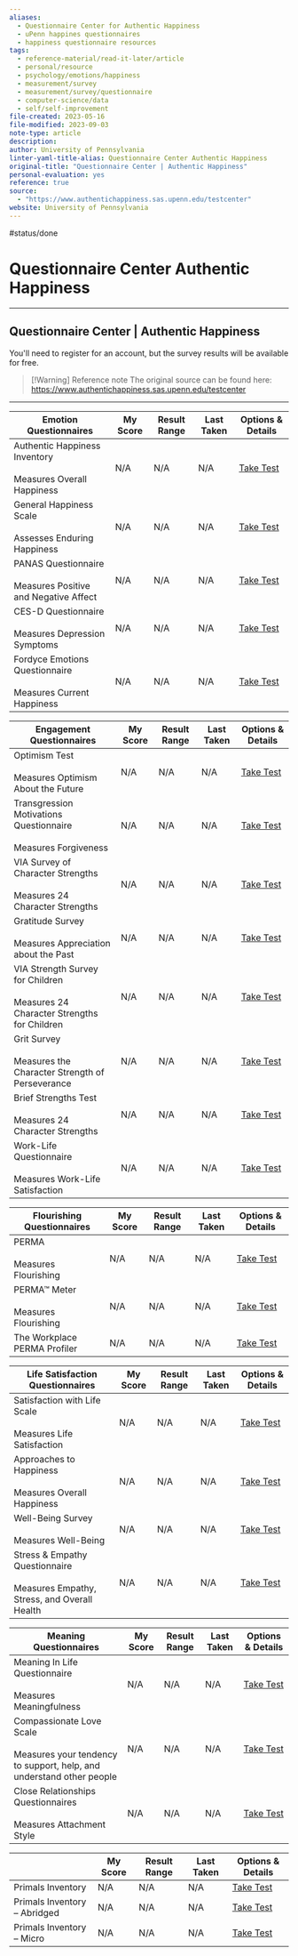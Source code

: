 ```yaml
---
aliases:
  - Questionnaire Center for Authentic Happiness
  - uPenn happines questionnaires
  - happiness questionnaire resources
tags:
  - reference-material/read-it-later/article
  - personal/resource
  - psychology/emotions/happiness
  - measurement/survey
  - measurement/survey/questionnaire
  - computer-science/data
  - self/self-improvement
file-created: 2023-05-16
file-modified: 2023-09-03
note-type: article
description: 
author: University of Pennsylvania
linter-yaml-title-alias: Questionnaire Center Authentic Happiness
original-title: "Questionnaire Center | Authentic Happiness"
personal-evaluation: yes
reference: true
source:
  - "https://www.authentichappiness.sas.upenn.edu/testcenter"
website: University of Pennsylvania
---
```

 #status/done

# Questionnaire Center Authentic Happiness

---

## Questionnaire Center | Authentic Happiness

You'll need to register for an account, but the survey results will be available for free.

> [!Warning] Reference note
> The original source can be found here: https://www.authentichappiness.sas.upenn.edu/testcenter

---

|Emotion Questionnaires|My Score|Result Range|Last Taken|Options & Details|
|---|---|---|---|---|
|Authentic Happiness Inventory<br><br>Measures Overall Happiness|N/A|N/A|N/A|[Take Test](https://www.authentichappiness.sas.upenn.edu/questionnaires/authentic-happiness-inventory)|
|General Happiness Scale<br><br>Assesses Enduring Happiness|N/A|N/A|N/A|[Take Test](https://www.authentichappiness.sas.upenn.edu/questionnaires/general-happiness-scale)|
|PANAS Questionnaire<br><br>Measures Positive and Negative Affect|N/A|N/A|N/A|[Take Test](https://www.authentichappiness.sas.upenn.edu/questionnaires/panas-questionnaire)|
|CES-D Questionnaire<br><br>Measures Depression Symptoms|N/A|N/A|N/A|[Take Test](https://www.authentichappiness.sas.upenn.edu/questionnaires/ces-d-questionnaire)|
|Fordyce Emotions Questionnaire<br><br>Measures Current Happiness|N/A|N/A|N/A|[Take Test](https://www.authentichappiness.sas.upenn.edu/questionnaires/fordyce-emotions-questionnaire)|

|Engagement Questionnaires|My Score|Result Range|Last Taken|Options & Details|
|---|---|---|---|---|
|Optimism Test<br><br>Measures Optimism About the Future|N/A|N/A|N/A|[Take Test](https://www.authentichappiness.sas.upenn.edu/questionnaires/optimism-test)|
|Transgression Motivations Questionnaire<br><br>Measures Forgiveness|N/A|N/A|N/A|[Take Test](https://www.authentichappiness.sas.upenn.edu/questionnaires/transgression-motivations-questionnaire)|
|VIA Survey of Character Strengths<br><br>Measures 24 Character Strengths|N/A|N/A|N/A|[Take Test](https://www.authentichappiness.sas.upenn.edu/questionnaires/survey-character-strengths)|
|Gratitude Survey<br><br>Measures Appreciation about the Past|N/A|N/A|N/A|[Take Test](https://www.authentichappiness.sas.upenn.edu/questionnaires/gratitude-survey)|
|VIA Strength Survey for Children<br><br>Measures 24 Character Strengths for Children|N/A|N/A|N/A|[Take Test](https://www.authentichappiness.sas.upenn.edu/questionnaires/strength-survey-children)|
|Grit Survey<br><br>Measures the Character Strength of Perseverance|N/A|N/A|N/A|[Take Test](https://www.authentichappiness.sas.upenn.edu/questionnaires/grit-survey)|
|Brief Strengths Test<br><br>Measures 24 Character Strengths|N/A|N/A|N/A|[Take Test](https://www.authentichappiness.sas.upenn.edu/questionnaires/brief-strengths-test)|
|Work-Life Questionnaire<br><br>Measures Work-Life Satisfaction|N/A|N/A|N/A|[Take Test](https://www.authentichappiness.sas.upenn.edu/questionnaires/work-life-questionnaire)|

|Flourishing Questionnaires|My Score|Result Range|Last Taken|Options & Details|
|---|---|---|---|---|
|PERMA<br><br>Measures Flourishing|N/A|N/A|N/A|[Take Test](https://www.authentichappiness.sas.upenn.edu/questionnaires/perma)|
|PERMA™ Meter<br><br>Measures Flourishing|N/A|N/A|N/A|[Take Test](https://www.authentichappiness.sas.upenn.edu/questionnaires/perma%E2%84%A2-meter)|
|The Workplace PERMA Profiler|N/A|N/A|N/A|[Take Test](https://www.authentichappiness.sas.upenn.edu/questionnaires/workplace-perma-profiler)|

|Life Satisfaction Questionnaires|My Score|Result Range|Last Taken|Options & Details|
|---|---|---|---|---|
|Satisfaction with Life Scale<br><br>Measures Life Satisfaction|N/A|N/A|N/A|[Take Test](https://www.authentichappiness.sas.upenn.edu/questionnaires/satisfaction-life-scale)|
|Approaches to Happiness<br><br>Measures Overall Happiness|N/A|N/A|N/A|[Take Test](https://www.authentichappiness.sas.upenn.edu/questionnaires/approaches-happiness)|
|Well-Being Survey<br><br>Measures Well-Being|N/A|N/A|N/A|[Take Test](https://www.authentichappiness.sas.upenn.edu/questionnaires/well-being-survey)|
|Stress & Empathy Questionnaire<br><br>Measures Empathy, Stress, and Overall Health|N/A|N/A|N/A|[Take Test](https://www.authentichappiness.sas.upenn.edu/questionnaires/stress-empathy-questionnaire)|

|Meaning Questionnaires|My Score|Result Range|Last Taken|Options & Details|
|---|---|---|---|---|
|Meaning In Life Questionnaire<br><br>Measures Meaningfulness|N/A|N/A|N/A|[Take Test](https://www.authentichappiness.sas.upenn.edu/questionnaires/meaning-life-questionnaire)|
|Compassionate Love Scale<br><br>Measures your tendency to support, help, and understand other people|N/A|N/A|N/A|[Take Test](https://www.authentichappiness.sas.upenn.edu/questionnaires/compassionate-love-scale)|
|Close Relationships Questionnaires<br><br>Measures Attachment Style|N/A|N/A|N/A|[Take Test](https://www.authentichappiness.sas.upenn.edu/questionnaires/close-relationships-questionnaires)|

|                              | My Score | Result Range | Last Taken | Options & Details                                                                                   |
| ---------------------------- | -------- | ------------ | ---------- | --------------------------------------------------------------------------------------------------- |
| Primals Inventory            | N/A      | N/A          | N/A        | [Take Test](https://www.authentichappiness.sas.upenn.edu/questionnaires/primals-inventory)          |
| Primals Inventory – Abridged | N/A      | N/A          | N/A        | [Take Test](https://www.authentichappiness.sas.upenn.edu/questionnaires/primals-inventory-abridged) |
| Primals Inventory – Micro    | N/A      | N/A          | N/A        | [Take Test](https://www.authentichappiness.sas.upenn.edu/questionnaires/primals-inventory-micro)    |
